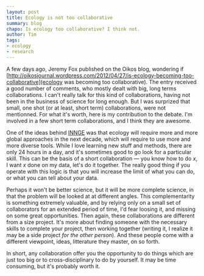 ```yaml
---
layout: post
title: Ecology is not too collaborative
summary: blog
chapo: Is ecology too collaborative? I think not.
author: Tim
tags:
- ecology
- research
---
```


A few days ago, Jeremy Fox published on the Oikos blog, wondering if [http://oikosjournal.wordpress.com/2012/04/27/is-ecology-becoming-too-collaborative](ecology was becoming too collaborative). The entry received a good number of comments, who mostly dealt with big, long terms collaborations. I can't really talk for this kind of collaborations, having not been in the business of science for long enough. But I was surprized that small, one shot (or at least, short term) collaborations, were not mentionned. For what it's worth, here is my contribution to the debate. I'm involved in a few short term collaborations, and I think they are awesome.

One of the ideas behind [INNGE](http://innge.net/) was that ecology will require more and more global approaches in the next decade, which will require to use more and more diverse tools. While I love learning new stuff and methods, there are only 24 hours in a day, and it's sometimes good to go look for a particular skill. This can be the basis of a short collaboration — you know how to do *x*, I want *x* done on my data, let's do it together. The really good thing if you operate with this logic is that you will increase the limit of what you can do, or what you can tell about your data.

Perhaps it won't be better science, but it will be more complete science, in that the problem will be looked at at different angles. This complementarity is something extremely valuable, and by relying only on a small set of collaborators for an extended period of time, I'd fear loosing it, and missing on some great opportunities. Then again, these collaborations are different from a size project. It's more about finding someone with the necessary skills to complete your project, then working together (writing it, I realize it may be a side project *for the other person*). And these people come with a different viewpoint, ideas, litterature they master, on so forth.

In short, any collaboration offer you the opportunity to do things which are just too big or to cross-disciplinary to do by yourself. It may be time consuming, but it's probably worth it.